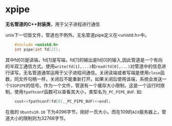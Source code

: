 xpipe
=====

**无名管道的C++封装类**，用于父子进程进行通信

unix下一切皆文件，管道也不例外。无名管道pipe定义在<unistd.h>中。
```c++
	#include <unistd.h>
	int pipe(int fd[2]);
```
其中fd[0]是读端，fd[1]是写端，fd[1]的输出是fd[0]的输入,因此管道是一个有向的半双工通信方式。使用`write(fd[1],...)`和`read(fd[0],...)`对管道中的信息进行读写。无名管道通常运用于父子进程间通信。关闭读端或者写端是使用`close`函数，同文件句柄一样，关闭后不能重新打开。如果关闭后使用该端，系统会发送一个`SIGPIPE`的信号。作为一个文件，管道有一个缓存大小限制，这是一个运行时限制，使用`fpathconf`函数可以查看其大小，类型名为`_PC_PIPE_BUF`.
如:
```c++
	cout<<fpathconf(fd[0],_PC_PIPE_BUF)<<endl;
```
在我的 `Ubuntu10.10` 下为4096字节，刚好一页大小。而在109的`AIX`服务器上，管道大小的限制则为32768字节。
